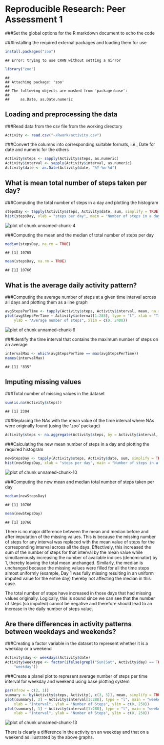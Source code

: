 # Reproducible Research: Peer Assessment 1

###Set the global options for the R markdown document to echo the code



###Installing the required external packages and loading them for use

```r
install.packages("zoo")
```

```
## Error: trying to use CRAN without setting a mirror
```

```r
library("zoo")
```

```
## 
## Attaching package: 'zoo'
## 
## The following objects are masked from 'package:base':
## 
##     as.Date, as.Date.numeric
```



## Loading and preprocessing the data

###Read data from the csv file from the working directory

```r
Activity <- read.csv("~/Rwork/activity.csv")
```


###Convert the columns into corresponding suitable formats, i.e., Date for date and numeric for the others

```r
Activity$steps <- sapply(Activity$steps, as.numeric)
Activity$interval <- sapply(Activity$interval, as.numeric)
Activity$date <- as.Date(Activity$date, "%Y-%m-%d")
```



## What is mean total number of steps taken per day?

###Computing the total number of steps in a day and plotting the histogram

```r
stepsDay <- tapply(Activity$steps, Activity$date, sum, simplify = TRUE)
hist(stepsDay, xlab = "steps per day", main = "Number of steps in a day")
```

![plot of chunk unnamed-chunk-4](figure/unnamed-chunk-4.png) 


###Computing the mean and the median of total number of steps per day

```r
median(stepsDay, na.rm = TRUE)
```

```
## [1] 10765
```

```r
mean(stepsDay, na.rm = TRUE)
```

```
## [1] 10766
```



## What is the average daily activity pattern?

###Computing the average number of steps at a given time interval across all days and plotting them as a line graph

```r
avgStepsPerTime <- tapply(Activity$steps, Activity$interval, mean, na.rm = T)
plot(avgStepsPerTime ~ Activity$interval[1:288], type = "l", xlab = "Time Interval", 
    ylab = "Average number of steps", xlim = c(0, 2400))
```

![plot of chunk unnamed-chunk-6](figure/unnamed-chunk-6.png) 


###Identify the time interval that contains the maximum number of steps on an average

```r
intervalMax <- which(avgStepsPerTime == max(avgStepsPerTime))
names(intervalMax)
```

```
## [1] "835"
```


## Imputing missing values

###Total number of missing values in the dataset

```r
sum(is.na(Activity$steps))
```

```
## [1] 2304
```


###Replacing the NAs with the mean value of the time interval where NAs were originally found (using the 'zoo' package)

```r
Activity$steps <- na.aggregate(Activity$steps, by = Activity$interval, fun = mean)
```


###Calculating the new mean number of steps in a day and plotting the required histogram

```r
newStepsDay <- tapply(Activity$steps, Activity$date, sum, simplify = TRUE)
hist(newStepsDay, xlab = "steps per day", main = "Number of steps in a day")
```

![plot of chunk unnamed-chunk-10](figure/unnamed-chunk-10.png) 


###Computing the new mean and median total number of steps taken per day

```r
median(newStepsDay)
```

```
## [1] 10766
```

```r
mean(newStepsDay)
```

```
## [1] 10766
```


  There is no major difference between the mean and median before and after imputation of the missing values. This is because the missing number of steps for any interval was replaced with the mean value of steps for the corresponding interval across all the days. Effectively, this increased the sum of the number of steps for that interval by the mean value while simultaenously increasing the number of available indices (denominator) by 1, thereby leaving the total mean unchanged. Similarly, the median is unchanged because the missing values were filled for all the time steps almost uniformly (example, Day 1 was fully missing resulting in an uniform imputed value for the entire day) thereby not affecting the median in this case.

  The total number of steps have increased in those days that had missing values originally. Logically, this is sound since we can see that the number of steps (so imputed) cannot be negative and therefore should lead to an increase in the daily number of steps value.

## Are there differences in activity patterns between weekdays and weekends?

###Creating a factor variable in the dataset to represent whether it is a weekday or a weekend

```r
Activity$day <- weekdays(Activity$date)
Activity$weektype <- factor(ifelse(grepl("Sun|Sat", Activity$day) == TRUE, "weekend", 
    "weekday"))
```


###Create a planel plot to represent average number of steps per time interval for weekday and weekend using base plotting system


```r
par(mfrow = c(2, 1))
summary <- by(Activity$steps, Activity[, c(3, 5)], mean, simplify = TRUE)
plot(summary[, 2] ~ Activity$interval[1:288], type = "l", main = "weekend", 
    xlab = "Interval", ylab = "Number of Steps", ylim = c(0, 250))
plot(summary[, 1] ~ Activity$interval[1:288], type = "l", main = "weekday", 
    xlab = "Interval", ylab = "Number of Steps", ylim = c(0, 250))
```

![plot of chunk unnamed-chunk-13](figure/unnamed-chunk-13.png) 


There is clearly a difference in the activity on an weekday and that on a weekend as illustrated by the above graphs.
